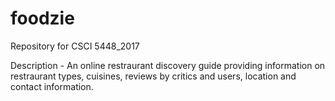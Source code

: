 # foodzie
Repository for CSCI 5448_2017

Description - An online restraurant discovery guide providing information on restraurant types, cuisines, reviews by critics and users, location and contact information.
